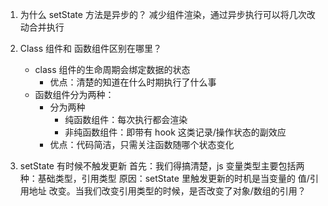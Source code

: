 1. 为什么 setState 方法是异步的？
减少组件渲染，通过异步执行可以将几次改动合并执行 

2. Class 组件和 函数组件区别在哪里？
   - class 组件的生命周期会绑定数据的状态
     - 优点：清楚的知道在什么时期执行了什么事
   - 函数组件分为两种：
     - 分为两种
       - 纯函数组件：每次执行都会渲染
       - 非纯函数组件：即带有 hook 这类记录/操作状态的副效应
     - 优点：代码简洁，只需关注函数随哪个状态变化

3. setState 有时候不触发更新
首先：我们得搞清楚，js 变量类型主要包括两种：基础类型，引用类型
原因：setState 里触发更新的时机是当变量的 值/引用地址 改变。当我们改变引用类型的时候，是否改变了对象/数组的引用？